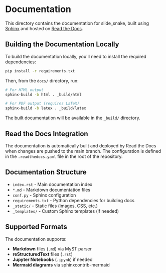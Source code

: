 # Documentation

This directory contains the documentation for slide_snake, built using [Sphinx](https://www.sphinx-doc.org/) and hosted on [Read the Docs](https://readthedocs.org/).

## Building the Documentation Locally

To build the documentation locally, you'll need to install the required dependencies:

```bash
pip install -r requirements.txt
```

Then, from the `docs/` directory, run:

```bash
# For HTML output
sphinx-build -b html . _build/html

# For PDF output (requires LaTeX)
sphinx-build -b latex . _build/latex
```

The built documentation will be available in the `_build/` directory.

## Read the Docs Integration

The documentation is automatically built and deployed by Read the Docs when changes are pushed to the main branch. The configuration is defined in the `.readthedocs.yaml` file in the root of the repository.

## Documentation Structure

- `index.rst` - Main documentation index
- `*.md` - Markdown documentation files
- `conf.py` - Sphinx configuration
- `requirements.txt` - Python dependencies for building docs
- `_static/` - Static files (images, CSS, etc.)
- `_templates/` - Custom Sphinx templates (if needed)

## Supported Formats

The documentation supports:
- **Markdown** files (`.md`) via MyST parser
- **reStructuredText** files (`.rst`) 
- **Jupyter Notebooks** (`.ipynb`) if needed
- **Mermaid diagrams** via sphinxcontrib-mermaid
